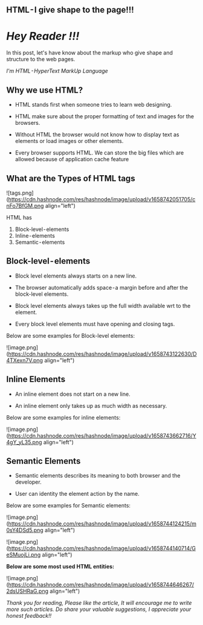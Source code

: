 ## HTML - I give shape to the page!!!

# *Hey Reader !!!*

In this post, let's have know about the markup who give shape and structure to the web pages. 

*I'm HTML - HyperText MarkUp Language*

## **Why we use HTML?**

- HTML stands first when someone tries to learn web designing.

- HTML make sure about the proper formatting of text and images for the browsers.

- Without HTML the browser would not know how to display text as elements or load images or other elements.

- Every browser supports HTML. We can store the big files which are allowed because of application cache feature

## **What are the Types of HTML tags**

![tags.png](https://cdn.hashnode.com/res/hashnode/image/upload/v1658742051705/cnFo7BfGM.png align="left")

HTML has   
1. Block-level - elements          
2. Inline - elements
3. Semantic - elements

## **Block-level - elements**

- Block level elements always starts on a new line.

- The browser automatically adds space - a margin before and after the block-level elements.

- Block level elements always takes up the full width available wrt to the element.

- Every block level elements must have opening and closing tags.

Below are some examples for Block-level elements:

![image.png](https://cdn.hashnode.com/res/hashnode/image/upload/v1658743122630/D4TXexn7V.png align="left")

## **Inline Elements**

- An inline element does not start on a new line.

- An inline element only takes up as much width as necessary.

Below are some examples for inline elements:

![image.png](https://cdn.hashnode.com/res/hashnode/image/upload/v1658743662716/Y4gY_yL35.png align="left")

## **Semantic Elements**


- Semantic elements describes its meaning to both browser and the developer. 

- User can identity the element action by the name.

Below are some examples for Semantic elements:


![image.png](https://cdn.hashnode.com/res/hashnode/image/upload/v1658744124215/m0sY4DSd5.png align="left")


![image.png](https://cdn.hashnode.com/res/hashnode/image/upload/v1658744140714/GeSMuojLi.png align="left")

**Below are some most used HTML entities:**

![image.png](https://cdn.hashnode.com/res/hashnode/image/upload/v1658744646267/2dsUSHRaG.png align="left")



*Thank you for reading, Please like the article, It will encourage me to write more such articles. Do share your valuable suggestions, I appreciate your honest feedback!!*


